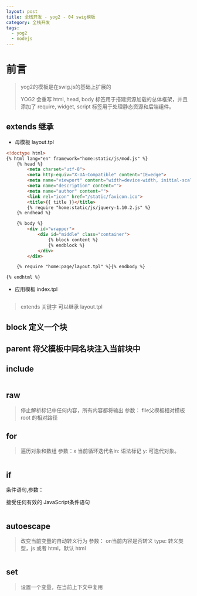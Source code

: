 ```yaml
---
layout: post
title: 全栈开发 - yog2 - 04 swig模板
category: 全栈开发
tags:
  - yog2
  - nodejs
---
```


# 前言

> yog2的模板是在swig.js的基础上扩展的
>
> YOG2 会重写 html, head, body 标签用于搭建资源加载的总体框架，并且添加了 require, widget, script 标签用于处理静态资源和后端组件。

## extends 继承

- 母模板 layout.tpl

```html
<!doctype html>
{% html lang="en" framework="home:static/js/mod.js" %}
    {% head %}
        <meta charset="utf-8">
        <meta http-equiv="X-UA-Compatible" content="IE=edge">
        <meta name="viewport" content="width=device-width, initial-scale=1">
        <meta name="description" content="">
        <meta name="author" content="">
        <link rel="icon" href="/static/favicon.ico">
        <title>{{ title }}</title>
        {% require "home:static/js/jquery-1.10.2.js" %}
    {% endhead %}

    {% body %}
        <div id="wrapper">
            <div id="middle" class="container">
                {% block content %}
                {% endblock %}
            </div>
        </div>

    {% require "home:page/layout.tpl" %}{% endbody %}

{% endhtml %}
```

- 应用模板 index.tpl

```html

```

> extends 关键字 可以继承 layout.tpl

## block 定义一个块

## parent 将父模板中同名块注入当前块中

## include 

```html
```

## raw

> 停止解析标记中任何内容，所有内容都将输出 参数： file父模板相对模板 root 的相对路径

## for

> 遍历对象和数组 参数：x 当前循环迭代名in: 语法标记 y: 可迭代对象。

```html
```

## if

条件语句,参数：

接受任何有效的 JavaScript条件语句

```html
```

## autoescape

> 改变当前变量的自动转义行为 参数： on当前内容是否转义 type: 转义类型，js 或者 html，默认 html

```html

```

## set

> 设置一个变量，在当前上下文中复用

```html
```
